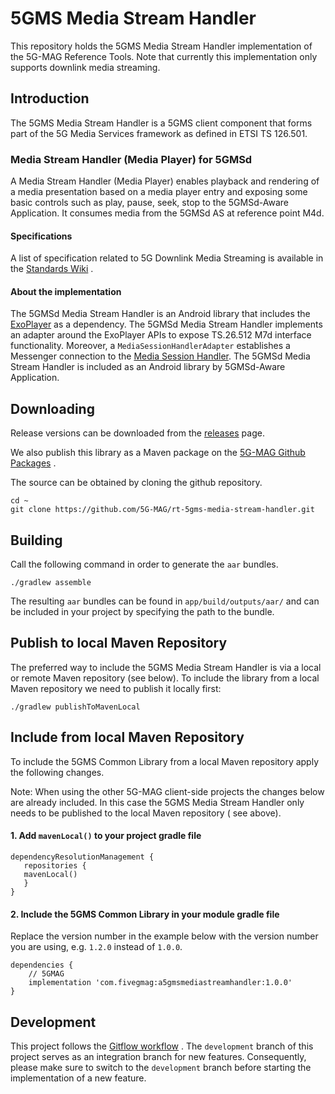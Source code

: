 # 5GMS Media Stream Handler

This repository holds the 5GMS Media Stream Handler implementation of the 5G-MAG Reference Tools.
Note that currently this implementation only supports downlink media streaming.

## Introduction

The 5GMS Media Stream Handler is a 5GMS client component that forms part of the 5G Media Services
framework as defined in
ETSI TS 126.501.

### Media Stream Handler (Media Player) for 5GMSd

A Media Stream Handler (Media Player) enables playback and rendering of a media
presentation based on a media player entry and exposing some basic controls such as play, pause,
seek, stop to the 5GMSd-Aware Application. It consumes media from the 5GMSd AS at reference point
M4d.

#### Specifications

A list of specification related to 5G Downlink Media Streaming is available in
the [Standards Wiki](https://github.com/5G-MAG/Standards/wiki/5G-Downlink-Media-Streaming-Architecture-(5GMSd):-Relevant-Specifications)
.

#### About the implementation

The 5GMSd Media Stream Handler is an Android library that includes
the [ExoPlayer](https://github.com/google/ExoPlayer) as a dependency. The 5GMSd Media Stream Handler
implements an adapter around the ExoPlayer APIs to expose TS.26.512 M7d interface functionality.
Moreover, a `MediaSessionHandlerAdapter` establishes a Messenger connection to
the [Media Session Handler](https://github.com/5G-MAG/rt-5gms-media-session-handler). The 5GMSd
Media Stream Handler is included as an Android library by 5GMSd-Aware Application.

## Downloading

Release versions can be downloaded from
the [releases](https://github.com/5G-MAG/rt-5gms-media-stream-handler/releases) page.

We also publish this library as a Maven package on
the [5G-MAG Github Packages](https://github.com/orgs/5G-MAG/packages?repo_name=rt-5gms-media-stream-handler)
.

The source can be obtained by cloning the github repository.

```
cd ~
git clone https://github.com/5G-MAG/rt-5gms-media-stream-handler.git
```

## Building

Call the following command in order to generate the `aar` bundles.

````
./gradlew assemble
````

The resulting `aar` bundles can be found in `app/build/outputs/aar/` and can be included in your
project by specifying the path to the bundle.

## Publish to local Maven Repository

The preferred way to include the 5GMS Media Stream Handler is via a local or remote Maven
repository (see
below). To include the library from a local Maven repository we need to publish it locally first:

````
./gradlew publishToMavenLocal
````

## Include from local Maven Repository

To include the 5GMS Common Library from a local Maven repository apply the following changes.

Note: When using the other 5G-MAG client-side projects the changes below are already included. In
this case the 5GMS Media Stream Handler only needs to be published to the local Maven repository (
see
above).

#### 1. Add `mavenLocal()` to your project gradle file

````
dependencyResolutionManagement {
   repositories {
   mavenLocal()
   }
}
````

#### 2. Include the 5GMS Common Library in your module gradle file

Replace the version number in the example below with the version number you are using,
e.g. `1.2.0` instead of `1.0.0`.

````
dependencies {
    // 5GMAG
    implementation 'com.fivegmag:a5gmsmediastreamhandler:1.0.0'
}
````

## Development

This project follows
the [Gitflow workflow](https://www.atlassian.com/git/tutorials/comparing-workflows/gitflow-workflow)
. The `development`
branch of this project serves as an integration branch for new features. Consequently, please make
sure to switch to the `development`
branch before starting the implementation of a new feature.

